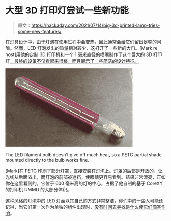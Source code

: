 # 大型 3D 打印灯尝试一些新功能

> 原文：<https://hackaday.com/2021/07/14/big-3d-printed-lamp-tries-some-new-features/>

在灯具设计中，由于灯泡在使用过程中会变热，因此通常会给它们留出足够的间隙。然而，LED 灯泡发出的热量相对较少，这打开了一些新的大门。[Mark re host]用他的定制 3D 打印机和一个 1 毫米直径的喷嘴制作了这个巨大的 3D 打印灯[，最终的设备不仅看起来很棒，而且展示了一些简洁的设计特征。](https://drmrehorst.blogspot.com/2021/05/another-printed-lamp.html)

[![](img/cac97fa075009737a45e072d499d865b.png)](https://hackaday.com/wp-content/uploads/2021/06/bulb-and-shade.jpg)

The LED filament bulb doesn’t give off much heat, so a PETG partial shade mounted directly to the bulb works fine.

[Mark]在 PETG 印刷了部分灯罩，直接安装在灯泡上。灯罩的后部是开放的，让光线从后面溢出，而灯泡的前部被遮挡，使眼睛更容易看到。结果非常漂亮，正如你在这里看到的。它位于 600 毫米高的灯的中心，占据了他自制的基于 CoreXY 的打印机 UMMD 的大部分体积。

这种风格的灯泡中的 LED 灯丝以其自己的方式非常整洁，你们中的一些人可能还记得，当它们第一次作为单独的组件出现时，[没有时间去寻找是什么使它们滴答作响](https://hackaday.com/2015/04/18/mike-illuminates-us-on-led-filaments/)。